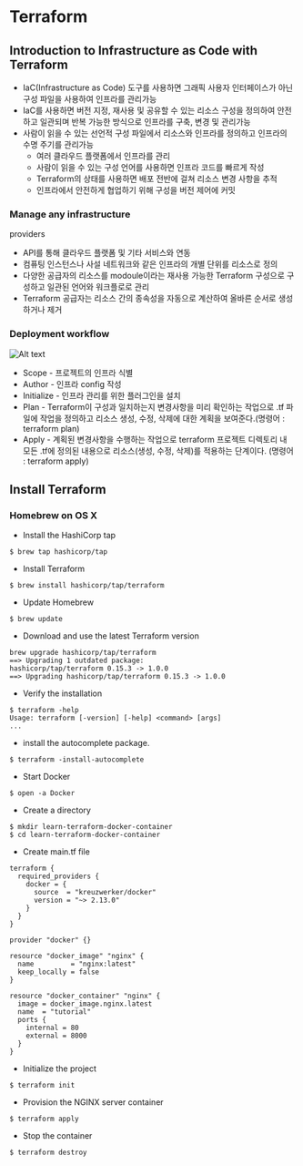 # Terraform

## Introduction to Infrastructure as Code with Terraform

- IaC(Infrastructure as Code) 도구를 사용하면 그래픽 사용자 인터페이스가 아닌 구성 파일을 사용하여 인프라를 관리가능
- IaC를 사용하면 버전 지정, 재사용 및 공유할 수 있는 리소스 구성을 정의하여 안전하고 일관되며 반복 가능한 방식으로 인프라를 구축, 변경 및 관리가능
- 사람이 읽을 수 있는 선언적 구성 파일에서 리소스와 인프라를 정의하고 인프라의 수명 주기를 관리가능
  - 여러 클라우드 플랫폼에서 인프라를 관리
  - 사람이 읽을 수 있는 구성 언어를 사용하면 인프라 코드를 빠르게 작성
  - Terraform의 상태를 사용하면 배포 전반에 걸쳐 리소스 변경 사항을 추적
  - 인프라에서 안전하게 협업하기 위해 구성을 버전 제어에 커밋

### Manage any infrastructure
providers 
- API를 통해 클라우드 플랫폼 및 기타 서비스와 연동
- 컴퓨팅 인스턴스나 사설 네트워크와 같은 인프라의 개별 단위를 리소스로 정의
- 다양한 공급자의 리소스를 modoule이라는 재사용 가능한 Terraform 구성으로 구성하고 일관된 언어와 워크플로로 관리
- Terraform 공급자는 리소스 간의 종속성을 자동으로 계산하여 올바른 순서로 생성하거나 제거

### Deployment workflow

![Alt text](https://learn.hashicorp.com/img/terraform/terraform-iac.png)

* Scope - 프로젝트의 인프라 식별
* Author - 인프라 config 작성
* Initialize - 인프라 관리를 위한 플러그인을 설치
* Plan - Terraform이 구성과 일치하는지 변경사항을 미리 확인하는 작업으로 .tf 파일에 작업을 정의하고 리소스 생성, 수정, 삭제에 대한 계획을 보여준다.(명령어 : terraform plan)
* Apply - 계획된 변경사항을 수행하는 작업으로 terraform 프로젝트 디렉토리 내 모든 .tf에 정의된 내용으로 리소스(생성, 수정, 삭제)를 적용하는 단계이다. (명령어 : terraform apply)


## Install Terraform

### Homebrew on OS X

* Install the HashiCorp tap
```
$ brew tap hashicorp/tap
```

* Install Terraform
```
$ brew install hashicorp/tap/terraform
```

* Update Homebrew
```
$ brew update
```

* Download and use the latest Terraform version
```
brew upgrade hashicorp/tap/terraform
==> Upgrading 1 outdated package:
hashicorp/tap/terraform 0.15.3 -> 1.0.0
==> Upgrading hashicorp/tap/terraform 0.15.3 -> 1.0.0
```

* Verify the installation
```
$ terraform -help
Usage: terraform [-version] [-help] <command> [args]
...
```

* install the autocomplete package.
```
$ terraform -install-autocomplete
```

* Start Docker
```
$ open -a Docker
```

* Create a directory
```
$ mkdir learn-terraform-docker-container
$ cd learn-terraform-docker-container
```

* Create main.tf file
```
terraform {
  required_providers {
    docker = {
      source  = "kreuzwerker/docker"
      version = "~> 2.13.0"
    }
  }
}

provider "docker" {}

resource "docker_image" "nginx" {
  name         = "nginx:latest"
  keep_locally = false
}

resource "docker_container" "nginx" {
  image = docker_image.nginx.latest
  name  = "tutorial"
  ports {
    internal = 80
    external = 8000
  }
}
```

* Initialize the project
```
$ terraform init
```

* Provision the NGINX server container 
```
$ terraform apply
```

* Stop the container
```
$ terraform destroy
```
